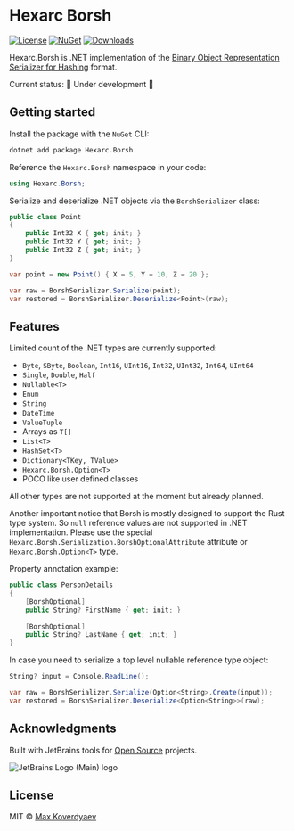 # Hexarc Borsh
[![License](http://img.shields.io/:license-mit-blue.svg)](http://badges.mit-license.org) 
[![NuGet](https://img.shields.io/nuget/v/Hexarc.Borsh.svg)](https://www.nuget.org/packages/Hexarc.Borsh)
[![Downloads](http://img.shields.io/nuget/dt/Hexarc.Borsh.svg)](https://www.nuget.org/packages/Hexarc.Borsh)

Hexarc.Borsh is .NET implementation of the [Binary Object Representation Serializer for Hashing](https://borsh.io/) format.

Current status: 🚧 Under development 🚧

## Getting started

Install the package with the `NuGet` CLI:
```sh
dotnet add package Hexarc.Borsh
```

Reference the `Hexarc.Borsh` namespace in your code:
```cs
using Hexarc.Borsh;
```

Serialize and deserialize .NET objects via the `BorshSerializer` class:
```cs
public class Point
{
    public Int32 X { get; init; }
    public Int32 Y { get; init; }
    public Int32 Z { get; init; }
}

var point = new Point() { X = 5, Y = 10, Z = 20 };

var raw = BorshSerializer.Serialize(point);
var restored = BorshSerializer.Deserialize<Point>(raw);
```

## Features
Limited count of the .NET types are currently supported:
* `Byte`, `SByte`, `Boolean`, `Int16`, `UInt16`, `Int32`, `UInt32`, `Int64`, `UInt64`
* `Single`, `Double`, `Half`
* `Nullable<T>`
* `Enum`
* `String`
* `DateTime`
* `ValueTuple`
* Arrays as `T[]`
* `List<T>`
* `HashSet<T>`
* `Dictionary<TKey, TValue>`
* `Hexarc.Borsh.Option<T>`
* POCO like user defined classes

All other types are not supported at the moment but already planned.

Another important notice that Borsh is mostly designed to support the Rust
type system. So `null` reference values are not supported in .NET implementation.
Please use the special `Hexarc.Borsh.Serialization.BorshOptionalAttribute` attribute or 
`Hexarc.Borsh.Option<T>` type.

Property annotation example:
```cs
public class PersonDetails
{
    [BorshOptional]
    public String? FirstName { get; init; }
    
    [BorshOptional]
    public String? LastName { get; init; }
}
```
In case you need to serialize a top level nullable reference type object:
```cs
String? input = Console.ReadLine();

var raw = BorshSerializer.Serialize(Option<String>.Create(input));
var restored = BorshSerializer.Deserialize<Option<String>>(raw);
```

## Acknowledgments
Built with JetBrains tools for [Open Source](https://jb.gg/OpenSourceSupport) projects.

![JetBrains Logo (Main) logo](https://resources.jetbrains.com/storage/products/company/brand/logos/jb_beam.svg)

## License
MIT © [Max Koverdyaev](https://github.com/shadeglare)
